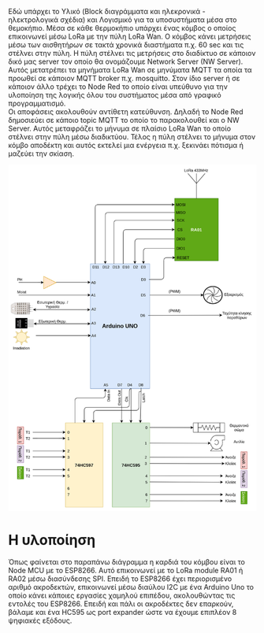 Εδώ υπάρχει το Υλικό (Block διαγράμματα και ηλεκρονικά - ηλεκτρολογικά σχέδια) και Λογισμικό για τα υποσυστήματα μέσα στο θεμοκήπιο.
Μέσα σε κάθε θερμοκήπιο υπάρχει ένας κόμβος ο οποίος επικοινωνεί μέσω LoRa με την πύλη LoRa Wan. Ο κόμβος κάνει μετρήσεις μέσω των αισθητήρων σε τακτά χρονικά διαστήματα π.χ. 60 sec και τις στέλνει στην πύλη. Η πύλη στέλνει τις μετρήσεις στο διαδίκτυο σε κάποιον δικό μας server τον οποίο θα ονομάζουμε Network Server (NW Server). Αυτός μετατρέπει τα μηνήματα LoRa Wan σε μηνύματα MQTT τα οποία τα προωθεί σε κάποιον MQTT broker π.χ. mosquitto. Στον ίδιο server ή σε κάποιον άλλο τρέχει το Node Red το οποίο είναι υπεύθυνο για την υλοποίηση της λογικής όλου του συστήματος μέσα από γραφικό προγραμματισμό.<br>
Οι αποφάσεις ακολουθούν αντίθετη κατεύθυνση. Δηλαδή το Node Red δημοσιεύει σε κάποιο topic MQTT το οποίο το παρακολουθεί και ο NW Server. Αυτός μεταφράζει το μήνυμα σε πλαίσιο LoRa Wan το οποίο στέλνει στην πύλη μέσω διαδικτύου. Τέλος η πύλη στέλνει το μήνυμα στον κόμβο αποδέκτη και αυτός εκτελεί μια ενέργεια π.χ. ξεκινάει πότισμα ή μαζεύει την σκίαση.<br>
<p align="center"><img src="https://github.com/stav98/ETHIC/blob/master/Thermo_Node/ethic2.png" width="700"></p>

Η υλοποίηση
===========
Όπως φαίνεται στο παραπάνω διάγραμμα η καρδιά του κόμβου είναι το Node MCU με το ESP8266. Αυτό επικοινωνεί με το LoRa module RA01 ή RA02 μέσω διασύνδεσης SPI. Επειδή το ESP8266 έχει περιορισμένο αριθμό ακροδεκτών, επικοινωνεί μέσω διαύλου I2C με ένα Arduino Uno το οποίο κάνει κάποιες εργασίες χαμηλού επιπέδου, ακολουθώντας τις εντολές του ESP8266. Επειδή και πάλι οι ακροδέκτες δεν επαρκούν, βάλαμε και ένα HC595 ως port expander ώστε να έχουμε επιπλέον 8 ψηφιακές εξόδους.
